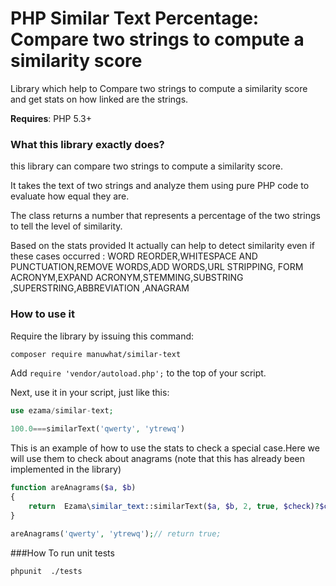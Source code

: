 PHP Similar Text Percentage: Compare two strings to compute a similarity score
==============================================================================


Library which help to Compare two strings to compute a similarity score and get stats on how linked are the strings.


**Requires**: PHP 5.3+


### What this library exactly does?
this library can compare two strings to compute a similarity score.

It takes the text of two strings and analyze them using pure PHP code to evaluate how equal they are.

The class returns a number that represents a percentage of the two strings to tell the level of similarity.

Based on the stats provided It actually can help to detect similarity even if these cases occurred :
WORD REORDER,WHITESPACE AND PUNCTUATION,REMOVE WORDS,ADD WORDS,URL STRIPPING,
FORM ACRONYM,EXPAND ACRONYM,STEMMING,SUBSTRING ,SUPERSTRING,ABBREVIATION ,ANAGRAM


### How to use it

Require the library by issuing this command:

```bash
composer require manuwhat/similar-text
```

Add `require 'vendor/autoload.php';` to the top of your script.

Next, use it in your script, just like this:

```php
use ezama/similar-text;

100.0===similarText('qwerty', 'ytrewq')
```

This is an example of how to use the stats to check a special case.Here we will use them to check about anagrams
(note that this has already been implemented in the library) 

```php
function areAnagrams($a, $b)
{
	return  Ezama\similar_text::similarText($a, $b, 2, true, $check)?$check['similar'] === 100.0&&$check['contain']===true:false;
}

areAnagrams('qwerty', 'ytrewq');// return true;

```



###How To run unit tests 
```bash
phpunit  ./tests
```
